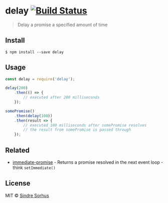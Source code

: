 # delay [![Build Status](https://travis-ci.org/sindresorhus/delay.svg?branch=master)](https://travis-ci.org/sindresorhus/delay)

> Delay a promise a specified amount of time


## Install

```
$ npm install --save delay
```


## Usage

```js
const delay = require('delay');

delay(200)
	.then(() => {
		// executed after 200 milliseconds
	});

somePromise()
	.then(delay(100))
	.then(result => {
		// executed 100 milliseconds after somePromise resolves
		// the result from somePromise is passed through
	});
```


## Related

- [immediate-promise](https://github.com/sindresorhus/immediate-promise) - Returns a promise resolved in the next event loop - think `setImmediate()`


## License

MIT © [Sindre Sorhus](http://sindresorhus.com)
